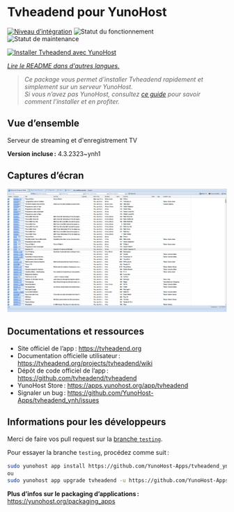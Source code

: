 <!--
Nota bene : ce README est automatiquement généré par <https://github.com/YunoHost/apps/tree/master/tools/readme_generator>
Il NE doit PAS être modifié à la main.
-->

# Tvheadend pour YunoHost

[![Niveau d’intégration](https://apps.yunohost.org/badge/integration/tvheadend)](https://ci-apps.yunohost.org/ci/apps/tvheadend/)
![Statut du fonctionnement](https://apps.yunohost.org/badge/state/tvheadend)
![Statut de maintenance](https://apps.yunohost.org/badge/maintained/tvheadend)

[![Installer Tvheadend avec YunoHost](https://install-app.yunohost.org/install-with-yunohost.svg)](https://install-app.yunohost.org/?app=tvheadend)

*[Lire le README dans d'autres langues.](./ALL_README.md)*

> *Ce package vous permet d’installer Tvheadend rapidement et simplement sur un serveur YunoHost.*  
> *Si vous n’avez pas YunoHost, consultez [ce guide](https://yunohost.org/install) pour savoir comment l’installer et en profiter.*

## Vue d’ensemble

Serveur de streaming et d'enregistrement TV

**Version incluse :** 4.3.2323~ynh1

## Captures d’écran

![Capture d’écran de Tvheadend](./doc/screenshots/overall_screenshot.png)

## Documentations et ressources

- Site officiel de l’app : <https://tvheadend.org>
- Documentation officielle utilisateur : <https://tvheadend.org/projects/tvheadend/wiki>
- Dépôt de code officiel de l’app : <https://github.com/tvheadend/tvheadend>
- YunoHost Store : <https://apps.yunohost.org/app/tvheadend>
- Signaler un bug : <https://github.com/YunoHost-Apps/tvheadend_ynh/issues>

## Informations pour les développeurs

Merci de faire vos pull request sur la [branche `testing`](https://github.com/YunoHost-Apps/tvheadend_ynh/tree/testing).

Pour essayer la branche `testing`, procédez comme suit :

```bash
sudo yunohost app install https://github.com/YunoHost-Apps/tvheadend_ynh/tree/testing --debug
ou
sudo yunohost app upgrade tvheadend -u https://github.com/YunoHost-Apps/tvheadend_ynh/tree/testing --debug
```

**Plus d’infos sur le packaging d’applications :** <https://yunohost.org/packaging_apps>
